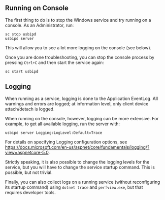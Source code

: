 ## Running on Console

The first thing to do is to stop the Windows service and try running on a console.
As an Administrator, run:
```pwsh
sc stop usbipd
usbipd server
```
This will allow you to see a lot more logging on the console (see below).

Once you are done troubleshooting, you can stop the console process by pressing `Ctrl+C` and then start the service again:
```
sc start usbipd
```

## Logging

When running as a service, logging is done to the Application EventLog. All warnings and errors are logged;
at information level, only client device attach/detach is logged.

When running on the console, however, logging can be more extensive. For example, to get all available logging, run the server with:
```pwsh
usbipd server Logging:LogLevel:Default=Trace
```

For details on specifying Logging configuration options, see <https://docs.microsoft.com/en-us/aspnet/core/fundamentals/logging/?view=aspnetcore-5.0>.

Strictly speaking, it is also possible to change the logging levels for the service, but you will have to change the service startup command. This is possible, but not trivial.

Finally, you can also collect logs on a running service (without reconfiguring its startup command) using `dotnet trace` and `perfview.exe`, but that requires developer tools.